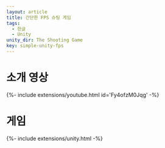 ```yaml
---
layout: article
title: 간단한 FPS 슈팅 게임
tags:
  - 한글
  - Unity
unity_dir: The Shooting Game
key: simple-unity-fps
---
```


# 소개 영상

<div>{%- include extensions/youtube.html id='Fy4ofzM0Jqg' -%}</div>

# 게임

<div>{%- include extensions/unity.html -%}</div>
